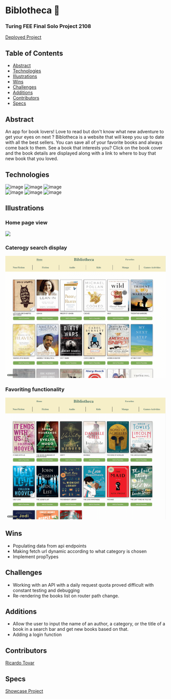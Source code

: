 # Biblotheca 📖

### Turing FEE Final Solo Project 2108
[Deployed Project](https://inspiring-kilby-f14863.netlify.app/)

## Table of Contents
  - [Abstract](#Abstract)
  - [Technologies](#Technologies)
  - [Illustrations](#Illustrations)
  - [Wins](#Wins)
  - [Challenges](#Challenges)
  - [Additions](#Additions)
  - [Contributors](#Contributors)
  - [Specs](#Specs)

## Abstract
An app for book lovers! Love to read but don't know what new adventure to get your eyes on next ? Biblotheca is a website that will keep you up to date with all the best sellers. You can save all of your favorite books and always come back to them. See a book that interests you?  Click on the book cover and the book details are displayed along with a link to where to buy that new book that you loved.

## Technologies
![image](https://img.shields.io/badge/React-20232A?style=for-the-badge&logo=react&logoColor=61DAFB) ![image](https://img.shields.io/badge/React_Router-CA4245?style=for-the-badge&logo=react-router&logoColor=white) ![image](https://img.shields.io/badge/JavaScript-323330?style=for-the-badge&logo=javascript&logoColor=F7DF1E)   
![image](https://img.shields.io/badge/HTML5-E34F26?style=for-the-badge&logo=html5&logoColor=white)  ![image](https://img.shields.io/badge/Figma-F24E1E?style=for-the-badge&logo=figma&logoColor=white) ![image](https://img.shields.io/badge/Cypress-17202C?style=for-the-badge&logo=cypress&logoColor=white) 

## Illustrations

### Home page view
<img src='src/assets/home-view.gif'>  

### Caterogy search display
<img src='src/assets/category-display.gif'/>

### Favoriting functionality
<img src='src/assets/favoriting.gif'/>

## Wins
- Populating data from api endpoints
- Making fetch url dynamic according to what category is chosen
- Implement propTypes

## Challenges
- Working with an API with a daily request quota proved difficult with constant testing and debugging
- Re-rendering the books list on router path change.

## Additions
- Allow the user to input the name of an author, a category, or the title of a book in a search bar and get new books based on that.
- Adding a login function

## Contributors
[Ricardo Tovar](https://github.com/JRicardoT) 

## Specs
[Showcase Project](https://frontend.turing.edu/projects/module-3/showcase.html)

